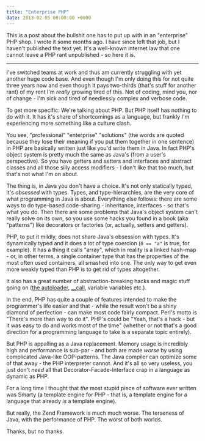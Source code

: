 ```yaml
---
title: "Enterprise PHP"
date: 2013-02-05 00:00:00 +0000
---
```

This is a post about the bullshit one has to put up with in an "enterprise"
PHP shop. I wrote it some months ago. I have since left that job, but I haven't
published the text yet. It's a well-known internet law that one cannot leave
a PHP rant unpublished - so here it is.

----

I've switched teams at work and thus am currently struggling with yet another
huge code base. And even though I'm only doing this for not quite three years
now and even though it pays two-thirds (that's stuff for another rant) of my
rent I'm *really* growing tired of this. Not of coding, mind you, nor of
change - I'm sick and tired of needlessly complex and verbose code.

To get more specific: We're talking about PHP. But PHP itself has
nothing to do with it. It has it's share of shortcomings as a language,
but frankly I'm experiencing more something like a culture clash.

You see, "professional" "enterprise" "solutions" (the words are quoted
because they lose their meaning if you put them together in one sentence)
in PHP are basically written just like you'd write them in Java. In fact
PHP's object system is pretty much the same as Java's (from a user's
perspective). So you have getters and setters and interfaces and
abstract classes and all those silly access modifiers - I don't like
that too much, but that's not what I'm on about.

The thing is, in Java you don't have a choice. It's not only statically
typed, it's *obsessed* with types. Types, and type-hierarchies, are the
very core of what programming in Java is about. Everything else follows:
there are some ways to do type-based code-sharing - inheritance,
interfaces - so that's what you do. Then there are some problems that
Java's object system can't really solve on its own, so you use some
hacks you found in a book (aka "patterns") like decorators or factories
(or, actually, setters and getters).

PHP, to put it mildly, does not share Java's obsession with types. It's
dynamically typed and it does a lot of type coercion (`0 == "a"` is true, for
example). It has a thing it calls "array", which in reality is a linked
hash-map - or, in other terms, a single container type that has the properties
of the most often used containers, all smashed into one. The only way
to get even more weakly typed than PHP is to get rid of types altogether.

It also has a great number of abstraction-breaking hacks and magic
stuff going on (<a href="http://www.php.net/manual/en/function.spl-autoload-register.php">the autoloader</a>,
<a href="http://php.net/manual/en/language.oop5.magic.php">__call</a>,
variable variables etc.).

In the end, PHP has quite a couple of features intended to make the
programmer's life easier and that - while the result won't be a shiny diamond
of perfection -  can make most code fairly compact. Perl's motto is "There's
more than way to do it".  PHP's could be "Yeah, that's a hack - but it was easy
to do and works most of the time" (whether or not that's a good direction for a
programming language to take is a separate topic entirely).

But PHP is appalling as a Java replacement. Memory usage is incredibly high
and performance is sub-par - and both are made *worse* by using complicated
Java-like OOP-patterns. The Java compiler can optimize some of that away - the
PHP interpreter cannot. And it's all so very useless, you just don't *need* all
that Decorator-Facade-Interface crap in a language as dynamic as PHP.

For a long time I thought that *the* most stupid piece of software ever written
was Smarty (a template engine for PHP - that is, a template engine for a
language that already *is* a template engine).

But really, the Zend Framework is much much worse. The terseness of Java,
with the performance of PHP. The worst of both worlds.

Thanks, but no thanks.

